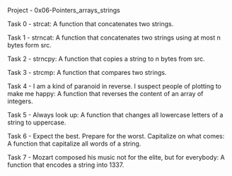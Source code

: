 Project - 0x06-Pointers_arrays_strings

Task 0 - strcat: A function that concatenates two strings.

Task 1 - strncat: A function that concatenates two strings using at most n bytes form src.

Task 2 - strncpy: A function that copies a string to n bytes from src.

Task 3 - strcmp: A function that compares two strings.

Task 4 - I am a kind of paranoid in reverse. I suspect people of plotting to make me happy: A function that reverses the content of an array of integers.

Task 5 - Always look up: A function that changes all lowercase letters of a string to uppercase.

Task 6 - Expect the best. Prepare for the worst. Capitalize on what comes: A function that capitalize all words of a string.

Task 7 - Mozart composed his music not for the elite, but for everybody: A function that encodes a string into 1337.
